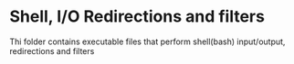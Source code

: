 # Shell, I/O Redirections and filters
 Thi folder contains executable files that perform shell(bash) input/output, redirections and filters
